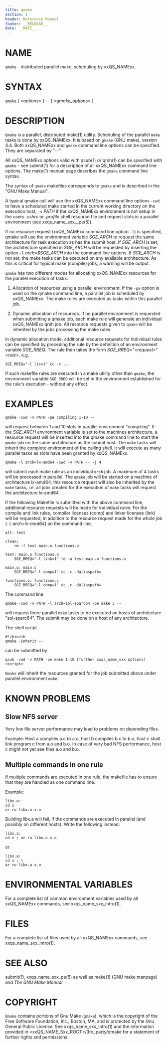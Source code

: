 ```yaml
---
title: qmake
section: 1
header: Reference Manual
footer: __RELEASE__
date: __DATE__
---
```


# NAME

`qmake` - distributed parallel make, scheduling by xxQS_NAMExx.

# SYNTAX

`qmake` \[ *\<options\>* ] -- \[ *\<gmake_options\>* \]

# DESCRIPTION

`Qmake` is a parallel, distributed make(1) utility. Scheduling of the parallel `make` tasks is done by xxQS_NAMExx. 
It is based on `gmake` (GNU make), version 4.4. Both xxQS_NAMExx and `gmake` command line options can be specified. 
They are separated by "--".

All xxQS_NAMExx options valid with qsub(1) or qrsh(1) can be specified with `qmake` - see submit(1) for a description 
of all xxQS_NAMExx command line options. The make(1) manual page describes the `gmake` command line syntax.

The syntax of `qmake` makefiles corresponds to `gmake` and is described in the "GNU Make Manual".

A typical qmake call will use the xxQS_NAMExx command line options `-cwd` to have a scheduled make started in the 
current working directory on the execution host, `-v` *PATH* if the xxQS_NAMExx environment is not setup in
the users *.cshrc* or *.profile* shell resource file and request slots in a parallel environment 
(see xxqs_name_sxx__pe(5)).

If no resource request (xxQS_NAMExx command line option `-l`) is specified, qmake will use the environment variable 
*SGE_ARCH* to request the same architecture for task execution as has the submit host. If *SGE_ARCH* is set, 
the architecture specified in *SGE_ARCH* will be requested by inserting the option `-l` *arch*=*$SGE_ARCH* into 
the command line options. If *SGE_ARCH* is not set, the make tasks can be executed on any available architecture. 
As this is critical for typical make (compile) jobs, a warning will be output.

`qmake` has two different modes for allocating xxQS_NAMExx resources for the parallel execution of tasks:

1) Allocation of resources using a parallel environment. If the `-pe` option is used on the qmake command line, 
   a parallel job is scheduled by xxQS_NAMExx. The make rules are executed as tasks within this parallel job.

2) Dynamic allocation of resources. If no parallel environment is requested when submitting a qmake job, each make 
   rule will generate an individual xxQS_NAMExx qrsh job. All resource requests given to `qmake` will be inherited
   by the jobs processing the make rules.

In dynamic allocation mode, additional resource requests for individual rules can be specified by preceding the rule 
by the definition of an environment variable *SGE_RREQ*. The rule then takes the form
*SGE_RREQ*="*\<request\>*" *\<rule\>*, e.g.

```
SGE_RREQ="-l lic=1" cc -c ...
```

If such makefile rules are executed in a make utility other than `qmake`, the environment variable `SGE_RREQ` will be 
set in the environment established for the rule's execution - without any effect.

# EXAMPLES

```
qmake -cwd -v PATH -pe compiling 1-10 --
```

will request between 1 and 10 slots in parallel environment "compiling". If the *SGE_ARCH* environment variable is 
set to the machines architecture, a resource request will be inserted into the qmake command line to start the 
`qmake` job on the same architecture as the submit host. The `make` tasks will inherit the complete environment 
of the calling shell. It will execute as many parallel tasks as slots have been granted by xxQS_NAMExx.

```
qmake -l arch=lx-amd64 -cwd -v PATH -- -j 4
```

will submit each make rule as an individual `qrsh` job. A maximum of 4 tasks will be processed in parallel. The 
`qmake` job will be started on a machine of architecture lx-amd64, this resource request will also be inherited 
by the `make` tasks, i.e. all jobs created for the execution of `make` tasks will request the architecture lx-amd64.

If the following Makefile is submitted with the above command line, additional resource requests will be made for 
individual rules: For the compile and link rules, compiler licenses (comp) and linker licenses (link) will be 
requested, in addition to the resource request made for the whole job (`-l` *arch*=*lx-amd64*) on the command line.

```
all: test

clean:
	rm -f test main.o functions.o

test: main.o functions.o
	SGE_RREQ="-l link=1" ld -o test main.o functions.o

main.o: main.c
	SGE_RREQ="-l comp=1" cc -c -daliaspath=

functions.o: functions.c
 	SGE_RREQ="-l comp=1" cc -c -daliaspath=
```

The command line

```
qmake -cwd -v PATH -l arch=sol-sparc64 -pe make 3 --
```

will request three parallel `make` tasks to be executed on hosts of architecture "sol-sparc64". The submit may 
be done on a host of any architecture.

The shell script

```
#!/bin/sh
qmake -inherit -- 
```

can be submitted by

```
qsub -cwd -v PATH -pe make 1-10 [further xxqs_name_sxx options] <script>
```

`Qmake` will inherit the resources granted for the job submitted above under parallel environment `make`.

# KNOWN PROBLEMS

## Slow NFS server

Very low file server performance may lead to problems on depending files.

Example: Host a compiles a.c to a.o, host b compiles b.c to b.o, host c shall link program c from a.o and b.o. 
In case of very bad NFS performance, host c might not yet see files a.o and b.o.

## Multiple commands in one rule

If multiple commands are executed in one rule, the makefile has to ensure that they are handled as one command line.

Example:

```
libx.a:
cd x
ar ru libx.a x.o
```

Building libx.a will fail, if the commands are executed in parallel (and
possibly on different hosts). Write the following instead:

```
libx.a:
cd x ; ar ru libx.a x.o
```

or

```
libx.a:
cd x ; \
ar ru libx.a x.o
```

# ENVIRONMENTAL VARIABLES

For a complete list of common environment variables used by all xxQS_NAMExx commands, see xxqs_name_sxx_intro(1).

# FILES

For a complete list of files used by all xxQS_NAMExx commands, see xxqs_name_sxx_intro(1).

# SEE ALSO

submit(1), xxqs_name_sxx_pe(5) as well as make(1) (GNU make manpage) and *The GNU Make Manual* 

# COPYRIGHT

`Qmake` contains portions of Gnu Make (`gmake`), which is the copyright of the Free Software Foundation, Inc., 
Boston, MA, and is protected by the Gnu General Public License. See xxqs_name_sxx_intro(1) and the information 
provided in \<xxQS_NAME_Sxx_ROOT\>/3rd_party/qmake for a statement of further rights and permissions.
